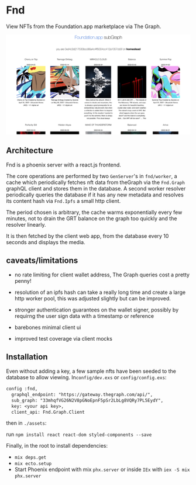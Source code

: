 # Fnd

View NFTs from the Foundation.app marketplace via The Graph.

![Fnd app screenshot](./screenshot.png)

## Architecture

Fnd is a phoenix server with a react.js frontend.

The core operations are performed by two `GenServer`'s in `fnd/worker`, a cache which periodically fetches nft data from theGraph via the `Fnd.Graph` graphQL client and stores them in the database. A second worker resolver periodically queries the database if it has any new metadata and resolves its content hash via `Fnd.Ipfs` a small http client.

The period chosen is arbitrary, the cache warms exponentially every few minutes, not to drain the GRT balance on the graph too quickly and the resolver linearly.

It is then fetched by the client web app, from the database every 10 seconds and displays the media.

## caveats/limitations

- no rate limiting for client wallet address, The Graph queries cost a pretty penny!

- resolution of an ipfs hash can take a really long time and create a large http worker pool, this was adjusted slightly but can be improved.

- stronger authentication guarantees on the wallet signer, possibly by requirng the user sign data with a timestamp or reference

- barebones minimal client ui

- improved test coverage via client mocks

## Installation

Even without adding a key, a few sample nfts have been seeded to the database to allow viewing.
In`config/dev.exs` or `config/config.exs`:

```
config :fnd,
  graphql_endpoint: "https://gateway.thegraph.com/api/",
  sub_graph: "33mhqfVG26N2V8pGNoEpnF5pSr2LbLg8VQRy7PL5EydY",
  key: <your api key>,
  client_api: Fnd.Graph.Client
```

then in `./assets`:

run `npm install react react-dom styled-components --save`

Finally, in the root to install dependencies:

- `mix deps.get`
- `mix ecto.setup`
- Start Phoenix endpoint with mix `phx.server` or inside `IEx` with `iex -S mix phx.server`

